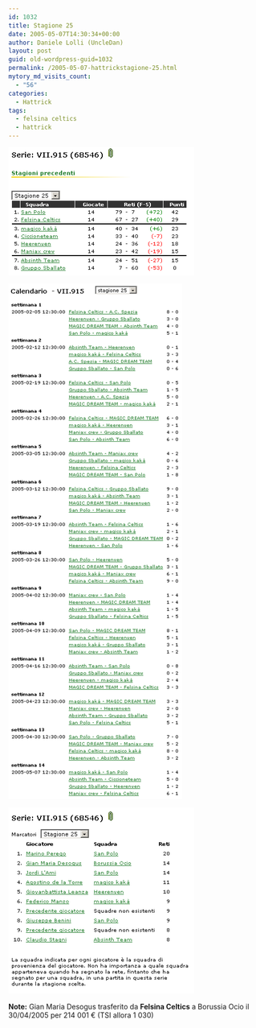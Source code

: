 ```yaml
---
id: 1032
title: Stagione 25
date: 2005-05-07T14:30:34+00:00
author: Daniele Lolli (UncleDan)
layout: post
guid: old-wordpress-guid=1032
permalink: /2005-05-07-hattrickstagione-25.html
mytory_md_visits_count:
  - "56"
categories:
  - Hattrick
tags:
  - felsina celtics
  - hattrick
---
```

![Stagione 25 - Classifica](/wp-content/uploads/2007/10/25-1-classifica.png)

![Stagione 25 - Calendario](/wp-content/uploads/2007/10/25-2-calendario.png)

![Stagione 25 - Marcatori](/wp-content/uploads/2007/10/25-3-marcatori.png)

**Note:** Gian Maria Desogus trasferito da **Felsina Celtics** a Borussia Ocio il 30/04/2005 per 214 001 € (TSI allora 1 030)